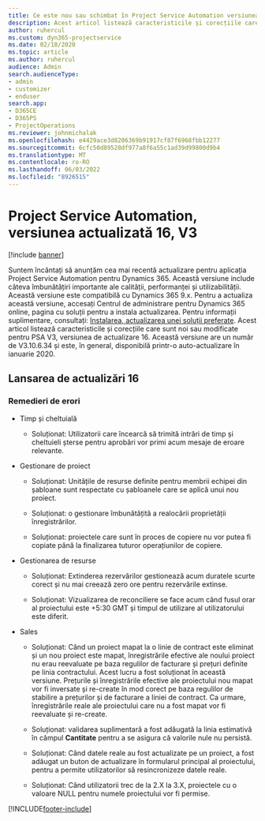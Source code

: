 ```yaml
---
title: Ce este nou sau schimbat în Project Service Automation versiunea actualizată 16, V3
description: Acest articol listează caracteristicile și corecțiile care sunt disponibile în Project Service Automation V3, versiunea de actualizare 16, V3.
author: ruhercul
ms.custom: dyn365-projectservice
ms.date: 02/18/2020
ms.topic: article
ms.author: ruhercul
audience: Admin
search.audienceType:
- admin
- customizer
- enduser
search.app:
- D365CE
- D365PS
- ProjectOperations
ms.reviewer: johnmichalak
ms.openlocfilehash: e4429ace3d8206369b91917cf87f6968fbb12277
ms.sourcegitcommit: 6cfc50d89528df977a8f6a55c1ad39d99800d9b4
ms.translationtype: MT
ms.contentlocale: ro-RO
ms.lasthandoff: 06/03/2022
ms.locfileid: "8926515"
---
```

# <a name="project-service-automation-update-release-16-v3"></a>Project Service Automation, versiunea actualizată 16, V3

[!include [banner](../includes/psa-now-project-operations.md)]

Suntem încântați să anunțăm cea mai recentă actualizare pentru aplicația Project Service Automation pentru Dynamics 365. Această versiune include câteva îmbunătățiri importante ale calității, performanței și utilizabilității.  Această versiune este compatibilă cu Dynamics 365 9.x. Pentru a actualiza această versiune, accesați Centrul de administrare pentru Dynamics 365 online, pagina cu soluții pentru a instala actualizarea. Pentru informații suplimentare, consultați: [Instalarea, actualizarea unei soluții preferate](/dynamics365/project-service/upgrade-psa-home-page).
Acest articol listează caracteristicile și corecțiile care sunt noi sau modificate pentru PSA V3, versiunea de actualizare 16. Această versiune are un număr de V3.10.6.34 și este, în general, disponibilă printr-o auto-actualizare în ianuarie 2020.


## <a name="update-release-16"></a>Lansarea de actualizări 16

### <a name="bug-fixes"></a>Remedieri de erori

-   Timp și cheltuială

    -   Soluționat: Utilizatorii care încearcă să trimită intrări de timp și cheltuieli șterse pentru aprobări vor primi acum mesaje de eroare relevante.

-   Gestionare de proiect

    -   Soluționat: Unitățile de resurse definite pentru membrii echipei din șabloane sunt respectate cu șabloanele care se aplică unui nou proiect.

    -   Soluționat: o gestionare îmbunătățită a realocării proprietății înregistrărilor.

    -   Soluționat: proiectele care sunt în proces de copiere nu vor putea fi copiate până la finalizarea tuturor operațiunilor de copiere.

-   Gestionarea de resurse

    -   Soluționat: Extinderea rezervărilor gestionează acum duratele scurte corect și nu mai creează zero ore pentru rezervările extinse.

    -   Soluționat: Vizualizarea de reconciliere se face acum când fusul orar al proiectului este +5:30 GMT și timpul de utilizare al utilizatorului este diferit.

-   Sales

    -   Soluționat: Când un proiect mapat la o linie de contract este eliminat și un nou proiect este mapat, înregistrările efective ale noului proiect nu erau reevaluate pe baza regulilor de facturare și prețuri definite pe linia contractului. Acest lucru a fost soluționat în această versiune. Prețurile și înregistrările efective ale proiectului nou mapat vor fi inversate și re-create în mod corect pe baza regulilor de stabilire a prețurilor și de facturare a liniei de contract. Ca urmare, înregistrările reale ale proiectului care nu a fost mapat vor fi reevaluate și re-create.

    -   Soluționat: validarea suplimentară a fost adăugată la linia estimativă în câmpul **Cantitate** pentru a se asigura că valorile nule nu persistă.

    -   Soluționat: Când datele reale au fost actualizate pe un proiect, a fost adăugat un buton de actualizare în formularul principal al proiectului, pentru a permite utilizatorilor să resincronizeze datele reale.

    -   Soluționat: Când utilizatorii trec de la 2.X la 3.X, proiectele cu o valoare NULL pentru numele proiectului vor fi permise.



[!INCLUDE[footer-include](../includes/footer-banner.md)]
